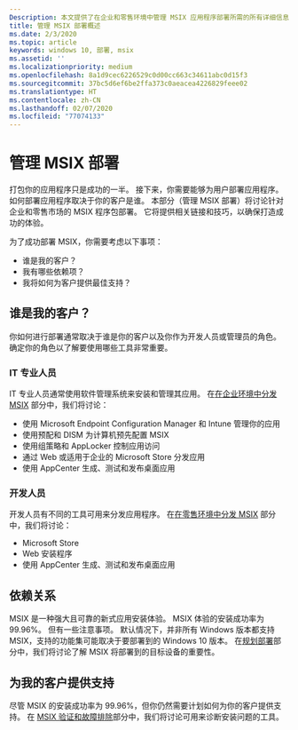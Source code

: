 ```yaml
---
Description: 本文提供了在企业和零售环境中管理 MSIX 应用程序部署所需的所有详细信息。  本文的目标读者是企业和 IT 专业人员。
title: 管理 MSIX 部署概述
ms.date: 2/3/2020
ms.topic: article
keywords: windows 10, 部署, msix
ms.assetid: ''
ms.localizationpriority: medium
ms.openlocfilehash: 8a1d9cec6226529c0d00cc663c34611abc0d15f3
ms.sourcegitcommit: 37bc5d6ef6be2ffa373c0aeacea4226829feee02
ms.translationtype: HT
ms.contentlocale: zh-CN
ms.lasthandoff: 02/07/2020
ms.locfileid: "77074133"
---
```

# <a name="manage-your-msix-deployment"></a>管理 MSIX 部署

打包你的应用程序只是成功的一半。 接下来，你需要能够为用户部署应用程序。 如何部署应用程序取决于你的客户是谁。  本部分（管理 MSIX 部署）将讨论针对企业和零售市场的 MSIX 程序包部署。 它将提供相关链接和技巧，以确保打造成功的体验。 

为了成功部署 MSIX，你需要考虑以下事项：
* 谁是我的客户？
* 我有哪些依赖项？
* 我将如何为客户提供最佳支持？

## <a name="who-is-my-customer"></a>谁是我的客户？
你如何进行部署通常取决于谁是你的客户以及你作为开发人员或管理员的角色。   确定你的角色以了解要使用哪些工具非常重要。

### <a name="it-pros"></a>IT 专业人员
IT 专业人员通常使用软件管理系统来安装和管理其应用。  在[在企业环境中分发 MSIX](managing-your-msix-deployment-enterprise.md) 部分中，我们将讨论：
* 使用 Microsoft Endpoint Configuration Manager 和 Intune 管理你的应用
* 使用预配和 DISM 为计算机预先配置 MSIX
* 使用组策略和 AppLocker 控制应用访问
* 通过 Web 或适用于企业的 Microsoft Store 分发应用
* 使用 AppCenter 生成、测试和发布桌面应用
 
### <a name="developers"></a>开发人员
开发人员有不同的工具可用来分发应用程序。  在[在零售环境中分发 MSIX](managing-your-msix-deployment-retail.md) 部分中，我们将讨论：  
* Microsoft Store
* Web 安装程序
* 使用 AppCenter 生成、测试和发布桌面应用

## <a name="dependencies"></a>依赖关系
MSIX 是一种强大且可靠的新式应用安装体验。 MSIX 体验的安装成功率为 99.96%。  但有一些注意事项。 默认情况下，并非所有 Windows 版本都支持 MSIX，支持的功能集可能取决于要部署到的 Windows 10 版本。  在[规划部署](managing-your-msix-deployment-targetdevices.md)部分中，我们将讨论了解 MSIX 将部署到的目标设备的重要性。 

## <a name="providing-support-for-my-customer"></a>为我的客户提供支持
尽管 MSIX 的安装成功率为 99.96%，但你仍然需要计划如何为你的客户提供支持。  在 [MSIX 验证和故障排除](managing-your-msix-deployment-overview.md)部分中，我们将讨论可用来诊断安装问题的工具。


 
